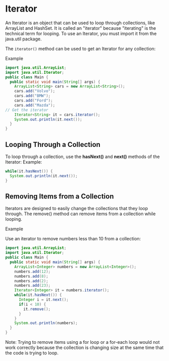 # Iterator 

An Iterator is an object that can be used to loop through collections, like ArrayList and HashSet. It is called an "iterator" because "iterating" is the technical term for looping.
To use an Iterator, you must import it from the java.util package.

The ```iterator()``` method can be used to get an Iterator for any collection:

Example

```java
import java.util.ArrayList;
import java.util.Iterator;
public class Main {
  public static void main(String[] args) {
    ArrayList<String> cars = new ArrayList<String>();
    cars.add("Volvo");
    cars.add("BMW");
    cars.add("Ford");
    cars.add("Mazda");
// Get the iterator
    Iterator<String> it = cars.iterator();
    System.out.println(it.next());
  }
}
```

## Looping Through a Collection

To loop through a collection, use the **hasNext()** and **next()** methods of the Iterator:
Example:

```java
while(it.hasNext()) {
  System.out.println(it.next());
}
```

## Removing Items from a Collection

Iterators are designed to easily change the collections that they loop through. The remove() method can remove items from a collection while looping.

Example

Use an iterator to remove numbers less than 10 from a collection:

```java
import java.util.ArrayList;
import java.util.Iterator;
public class Main {
  public static void main(String[] args) {
    ArrayList<Integer> numbers = new ArrayList<Integer>();
    numbers.add(12);
    numbers.add(8);
    numbers.add(2);
    numbers.add(23);
    Iterator<Integer> it = numbers.iterator();
    while(it.hasNext()) {
      Integer i = it.next();
      if(i < 10) {
        it.remove();
      }
    }
    System.out.println(numbers);
  }
}
```

Note: Trying to remove items using a for loop or a for-each loop would not work correctly because the collection is changing size at the same time that the code is trying to loop.


